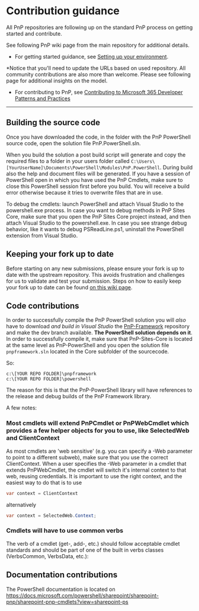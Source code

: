 # Contribution guidance

All PnP repositories are following up on the standard PnP process on getting started and contribute. 

See following PnP wiki page from the main repository for additional details. 

- For getting started guidance, see [Setting up your environment](https://github.com/PnP/PnP/wiki/Setting-up-your-environment). 

*Notice that you'll need to update the URLs based on used repository. All community contributions are also more than welcome. 
Please see following page for additional insights on the model.

- For contributing to PnP, see [Contributing to Microsoft 365 Developer Patterns and Practices](https://github.com/PnP/PnP/wiki/contributing-to-Office-365-developer-patterns-and-practices)
---

## Building the source code ##
Once you have downloaded the code, in the folder with the PnP PowerShell source code, open the solution file PnP.PowerShell.sln.

When you build the solution a post build script will generate and copy the required files to a folder in your users folder called 
`C:\Users\[YourUserName]\Documents\PowerShell\Modules\PnP.PowerShell`. During build also the help and document files will be generated. If you have a session of PowerShell open in which you have used the PnP Cmdlets, make sure to close this PowerShell session first before you build. You will receive a build error otherwise because it tries to overwrite files that are in use.

To debug the cmdlets: launch PowerShell and attach Visual Studio to the powershell.exe process. In case you want to debug methods in PnP Sites Core, make sure that you open the PnP Sites Core project instead, and then attach Visual Studio to the powershell.exe. In case you see strange debug behavior, like it wants to debug PSReadLine.ps1, uninstall the PowerShell extension from Visual Studio.

## Keeping your fork up to date
Before starting on any new submissions, please ensure your fork is up to date with the upstream repository. This avoids frustration and challenges for us to validate and test your submission. Steps on how to easily keep your fork up to date can be found [on this wiki page](https://github.com/pnp/PnP-PowerShell/wiki/Update-your-fork-with-the-latest-code).

## Code contributions
In order to successfully compile the PnP PowerShell solution you will _also_ have to download *and build in Visual Studio* the [PnP-Framework](https://github.com/pnpframework) repository and make the dev branch available. **The PowerShell solution depends on it**. In order to successfully 
compile it, make sure that PnP-Sites-Core is located at the same level as PnP-PowerShell and you open the solution file `pnpframework.sln` located in the Core subfolder of the sourcecode.

So:
```
c:\[YOUR REPO FOLDER]\pnpframework
c:\[YOUR REPO FOLDER]\powershell
```

The reason for this is that the PnP-PowerShell library will have references to the release and debug builds of the PnP Framework library.

A few notes:

### Most cmdlets will extend PnPCmdlet or PnPWebCmdlet which provides a few helper objects for you to use, like SelectedWeb and ClientContext
As most cmdlets are 'web sensitive' (e.g. you can specify a -Web parameter to point to a different subweb), make sure that you use the correct ClientContext. When a user specifies the -Web parameter
in a cmdlet that extends PnPWebCmdlet, the cmdlet will switch it's internal context to that web, reusing credentials. It is important to use the right context, and the easiest way to do that is to use

```csharp
var context = ClientContext
```

alternatively 

```csharp
var context = SelectedWeb.Context;
```

### Cmdlets will have to use common verbs
 
The verb of a cmdlet (get-, add-, etc.) should follow acceptable cmdlet standards and should be part of one of the built in verbs classes (VerbsCommon, VerbsData, etc.):

## Documentation contributions
The PowerShell documentation is located on https://docs.microsoft.com/powershell/sharepoint/sharepoint-pnp/sharepoint-pnp-cmdlets?view=sharepoint-ps
